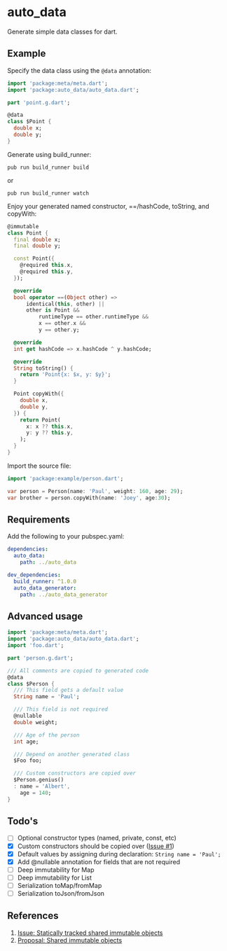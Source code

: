# auto_data

Generate simple data classes for dart.

## Example

Specify the data class using the `@data` annotation:

```dart
import 'package:meta/meta.dart';
import 'package:auto_data/auto_data.dart';

part 'point.g.dart';

@data
class $Point {
  double x;
  double y;
}
```

Generate using build_runner:

    pub run build_runner build

or

    pub run build_runner watch

Enjoy your generated named constructor, ==/hashCode, toString, and copyWith:

```dart
@immutable
class Point {
  final double x;
  final double y;

  const Point({
    @required this.x,
    @required this.y,
  });

  @override
  bool operator ==(Object other) =>
      identical(this, other) ||
      other is Point &&
          runtimeType == other.runtimeType &&
          x == other.x &&
          y == other.y;

  @override
  int get hashCode => x.hashCode ^ y.hashCode;

  @override
  String toString() {
    return 'Point{x: $x, y: $y}';
  }

  Point copyWith({
    double x,
    double y,
  }) {
    return Point(
      x: x ?? this.x,
      y: y ?? this.y,
    );
  }
}
```

Import the source file:
```dart
import 'package:example/person.dart';

var person = Person(name: 'Paul', weight: 160, age: 29);
var brother = person.copyWith(name: 'Joey', age:30);
```

## Requirements

Add the following to your pubspec.yaml:

```yaml
dependencies:
  auto_data:
    path: ../auto_data

dev_dependencies:
  build_runner: ^1.0.0
  auto_data_generator:
    path: ../auto_data_generator
```

## Advanced usage

```dart
import 'package:meta/meta.dart';
import 'package:auto_data/auto_data.dart';
import 'foo.dart';

part 'person.g.dart';

/// All comments are copied to generated code
@data
class $Person {
  /// This field gets a default value
  String name = 'Paul';

  /// This field is not required
  @nullable
  double weight;

  /// Age of the person
  int age;

  /// Depend on another generated class
  $Foo foo;

  /// Custom constructors are copied over
  $Person.genius()
  : name = 'Albert',
    age = 140;
}
```


## Todo's

- [ ] Optional constructor types (named, private, const, etc)
- [x] Custom constructors should be copied over ([Issue #1](https://github.com/pauldemarco/auto_data/issues/1))
- [x] Default values by assigning during declaration: `String name = 'Paul';`
- [x] Add @nullable annotation for fields that are not required
- [ ] Deep immutability for Map
- [ ] Deep immutability for List
- [ ] Serialization toMap/fromMap
- [ ] Serialization toJson/fromJson

## References

1. [Issue: Statically tracked shared immutable objects](https://github.com/dart-lang/language/issues/125)
1. [Proposal: Shared immutable objects](https://github.com/dart-lang/language/blob/master/working/0125-static-immutability/feature-specification.md)